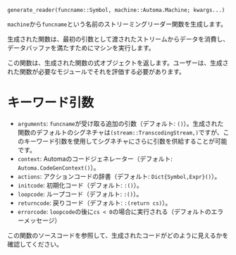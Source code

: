 ```
generate_reader(funcname::Symbol, machine::Automa.Machine; kwargs...)
```

`machine`から`funcname`という名前のストリーミングリーダー関数を生成します。

生成された関数は、最初の引数として渡されたストリームからデータを消費し、データバッファを満たすためにマシンを実行します。

この関数は、生成された関数の式オブジェクトを返します。ユーザーは、生成された関数が必要なモジュールでそれを評価する必要があります。

# キーワード引数

  * `arguments`: `funcname`が受け取る追加の引数（デフォルト: `()`）。生成された関数のデフォルトのシグネチャは`(stream::TranscodingStream,)`ですが、このキーワード引数を使用してシグネチャにさらに引数を供給することが可能です。
  * `context`: Automaのコードジェネレーター（デフォルト: `Automa.CodeGenContext()`）。
  * `actions`: アクションコードの辞書（デフォルト: `Dict{Symbol,Expr}()`）。
  * `initcode`: 初期化コード（デフォルト: `:()`）。
  * `loopcode`: ループコード（デフォルト: `:()`）。
  * `returncode`: 戻りコード（デフォルト: `:(return cs)`）。
  * `errorcode`: `loopcode`の後に`cs < 0`の場合に実行される（デフォルトのエラーメッセージ）

この関数のソースコードを参照して、生成されたコードがどのように見えるかを確認してください。
